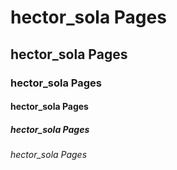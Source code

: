 # hector_sola Pages
## hector_sola Pages
### hector_sola Pages
#### hector_sola Pages
##### hector_sola Pages
###### hector_sola Pages

